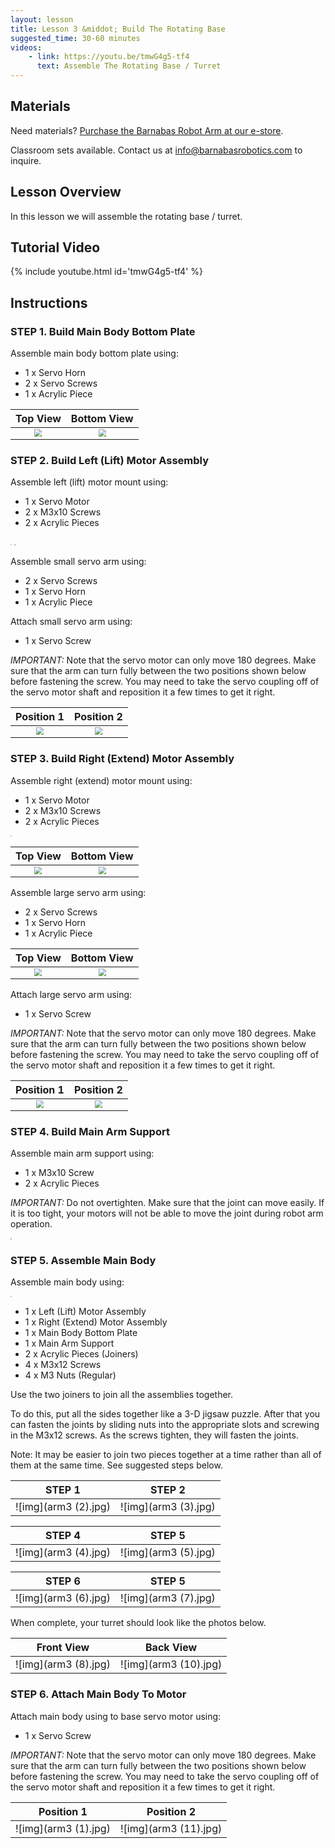 ```yaml
---
layout: lesson
title: Lesson 3 &middot; Build The Rotating Base
suggested_time: 30-60 minutes
videos:
    - link: https://youtu.be/tmwG4g5-tf4
      text: Assemble The Rotating Base / Turret
---
```




## Materials

Need materials?  [Purchase the Barnabas Robot Arm at our e-store](https://shop.barnabasrobotics.com/collections/classroom-robotics-kits/products/barnabas-arduino-compatible-robot-arm-kit-with-joystick-control-ages-11).  

Classroom sets available.  Contact us at info@barnabasrobotics.com to inquire. 

## Lesson Overview

In this lesson we will assemble the rotating base / turret.

## Tutorial Video

{% include youtube.html id='tmwG4g5-tf4' %}


## Instructions

### STEP 1. Build Main Body Bottom Plate

Assemble main body bottom plate using:

- 1 x Servo Horn
- 2 x Servo Screws
- 1 x Acrylic Piece

|                           Top View                           |                         Bottom View                          |
| :----------------------------------------------------------: | :----------------------------------------------------------: |
| <img src="arm (7).jpg" style="zoom:75%;" class="image center" /> | <img src="arm (8).jpg" style="zoom:75%;" class="image center" /> |

### STEP 2. Build Left (Lift) Motor Assembly

Assemble left (lift) motor mount using:

- 1 x Servo Motor
- 2 x M3x10 Screws
- 2 x Acrylic Pieces

<img src="arm (12).jpg" style="zoom:15%;" class="image center" />

<img src="arm (9).jpg" style="zoom:15%;" class="image center" />

Assemble small servo arm using:

- 2 x Servo Screws
- 1 x Servo Horn
- 1 x Acrylic Piece

Attach small servo arm using:

- 1 x Servo Screw

*IMPORTANT:* Note that the servo motor can only move 180 degrees.  Make sure that the arm can turn fully between the two positions shown below before fastening the screw.  You may need to take the servo coupling off of the servo motor shaft and reposition it a few times to get it right.

|                          Position 1                          |                          Position 2                          |
| :----------------------------------------------------------: | :----------------------------------------------------------: |
| <img src="arm (11).jpg" style="zoom:75%;" class="image center" /> | <img src="arm (10).jpg" style="zoom:75%;" class="image center" /> |

### STEP 3. Build Right (Extend) Motor Assembly

Assemble right (extend) motor mount using:

- 1 x Servo Motor
- 2 x M3x10 Screws
- 2 x Acrylic Pieces

<img src="arm2 (2).jpg" style="zoom:15%;" class="image center" />

|                           Top View                           |                         Bottom View                          |
| :----------------------------------------------------------: | :----------------------------------------------------------: |
| <img src="arm2 (3).jpg" style="zoom:75%;" class="image center" /> | <img src="arm2 (4).jpg" style="zoom:75%;" class="image center" /> |

Assemble large servo arm using:

- 2 x Servo Screws
- 1 x Servo Horn
- 1 x Acrylic Piece

|                           Top View                           |                         Bottom View                          |
| :----------------------------------------------------------: | :----------------------------------------------------------: |
| <img src="arm2 (5).jpg" style="zoom:75%;" class="image center" /> | <img src="arm2 (6).jpg" style="zoom:75%;" class="image center" /> |

Attach large servo arm using:

- 1 x Servo Screw

*IMPORTANT:* Note that the servo motor can only move 180 degrees.  Make sure that the arm can turn fully between the two positions shown below before fastening the screw.  You may need to take the servo coupling off of the servo motor shaft and reposition it a few times to get it right.

|                          Position 1                          |                          Position 2                          |
| :----------------------------------------------------------: | :----------------------------------------------------------: |
| <img src="arm2 (8).jpg" style="zoom:75%;" class="image center" /> | <img src="arm2 (7).jpg" style="zoom:75%;" class="image center" /> |

### STEP 4. Build Main Arm Support

Assemble main arm support using:

- 1 x M3x10 Screw
- 2 x Acrylic Pieces

*IMPORTANT:* Do not overtighten.  Make sure that the joint can move easily.  If it is too tight, your motors will not be able to move the joint during robot arm operation.

<img src="arm2 (9).jpg" style="zoom:15%;" class="image center" />

### STEP 5. Assemble Main Body

Assemble main body using:

<img src="arm2 (1).jpg" style="zoom:15%;" class="image center" />

- 1 x Left (Lift) Motor Assembly
- 1 x Right (Extend) Motor Assembly
- 1 x Main Body Bottom Plate
- 1 x Main Arm Support
- 2 x Acrylic Pieces (Joiners)
- 4 x M3x12 Screws
- 4 x M3 Nuts (Regular)

Use the two joiners to join all the assemblies together.  

To do this, put all the sides together like a 3-D jigsaw puzzle.  After that you can fasten the joints by sliding nuts into the appropriate slots and screwing in the M3x12 screws.  As the screws tighten, they will fasten the joints.  

Note: It may be easier to join two pieces together at a time rather than all of them at the same time.  See suggested steps below.

|        STEP 1        |        STEP 2        |
| :------------------: | :------------------: |
| ![img](arm3 (2).jpg) | ![img](arm3 (3).jpg) |

|        STEP 4        |        STEP 5        |
| :------------------: | :------------------: |
| ![img](arm3 (4).jpg) | ![img](arm3 (5).jpg) |

|        STEP 6        |        STEP 5        |
| :------------------: | :------------------: |
| ![img](arm3 (6).jpg) | ![img](arm3 (7).jpg) |

When complete, your turret should look like the photos below.

|      Front View      |       Back View       |
| :------------------: | :-------------------: |
| ![img](arm3 (8).jpg) | ![img](arm3 (10).jpg) |

### STEP 6. Attach Main Body To Motor

Attach main body using to base servo motor using:

- 1 x Servo Screw

*IMPORTANT:* Note that the servo motor can only move 180 degrees.  Make sure that the arm can turn fully between the two positions shown below before fastening the screw.  You may need to take the servo coupling off of the servo motor shaft and reposition it a few times to get it right.

|      Position 1      |      Position 2       |
| :------------------: | :-------------------: |
| ![img](arm3 (1).jpg) | ![img](arm3 (11).jpg) |

